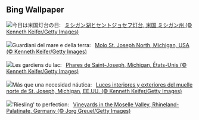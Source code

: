 ## Bing Wallpaper
![](https://www.bing.com/th?id=OHR.MichiganLighthouse_JA-JP9089561371_UHD.jpg&w=1000)今日は米国灯台の日:&nbsp;&ensp;[ミシガン湖とセントジョセフ灯台, 米国 ミシガン州 (© Kenneth Keifer/Getty Images)](https://www.bing.com/th?id=OHR.MichiganLighthouse_JA-JP9089561371_UHD.jpg)
<br><br/>
![](https://www.bing.com/th?id=OHR.MichiganLighthouse_IT-IT9647286903_UHD.jpg&w=1000)Guardiani del mare e della terra:&nbsp;&ensp;[Molo St. Joseph North, Michigan, USA (© Kenneth Keifer/Getty Images)](https://www.bing.com/th?id=OHR.MichiganLighthouse_IT-IT9647286903_UHD.jpg)
<br><br/>
![](https://www.bing.com/th?id=OHR.MichiganLighthouse_FR-FR4479492551_UHD.jpg&w=1000)Les gardiens du lac:&nbsp;&ensp;[Phares de Saint-Joseph, Michigan, États-Unis (© Kenneth Keifer/Getty Images)](https://www.bing.com/th?id=OHR.MichiganLighthouse_FR-FR4479492551_UHD.jpg)
<br><br/>
![](https://www.bing.com/th?id=OHR.MichiganLighthouse_ES-ES4793488515_UHD.jpg&w=1000)Más que una necesidad náutica:&nbsp;&ensp;[Luces interiores y exteriores del muelle norte de St. Joseph, Michigan, EE.UU. (© Kenneth Keifer/Getty Images)](https://www.bing.com/th?id=OHR.MichiganLighthouse_ES-ES4793488515_UHD.jpg)
<br><br/>
![](https://www.bing.com/th?id=OHR.RhinelandVineyards_EN-GB0382871701_UHD.jpg&w=1000)'Riesling' to perfection:&nbsp;&ensp;[Vineyards in the Moselle Valley, Rhineland-Palatinate, Germany (© Jorg Greuel/Getty Images)](https://www.bing.com/th?id=OHR.RhinelandVineyards_EN-GB0382871701_UHD.jpg)
<br><br/>
